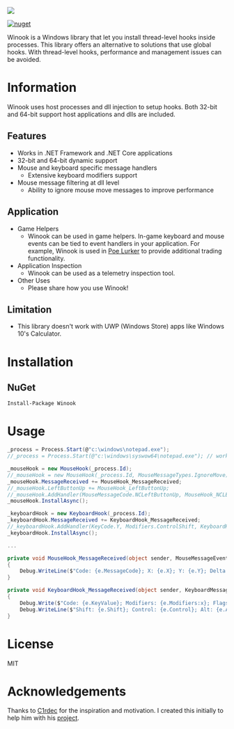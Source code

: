 ![](doc/Winook_readme.png)

[![nuget][nuget-badge]][nuget-url]

[nuget-badge]: https://img.shields.io/badge/nuget-v1.1.0-blue.svg
[nuget-url]: https://www.nuget.org/packages/Winook

Winook is a Windows library that let you install thread-level hooks inside processes. This library offers an alternative to solutions that use global hooks. With thread-level hooks, performance and management issues can be avoided.

# Information
Winook uses host processes and dll injection to setup hooks. Both 32-bit and 64-bit support host applications and dlls are included.

## Features
- Works in .NET Framework and .NET Core applications
- 32-bit and 64-bit dynamic support
- Mouse and keyboard specific message handlers
  - Extensive keyboard modifiers support
- Mouse message filtering at dll level
  - Ability to ignore mouse move messages to improve performance

## Application
- Game Helpers 
  - Winook can be used in game helpers. In-game keyboard and mouse events can be tied to event handlers in your application. For example, Winook is used in [Poe Lurker](https://github.com/C1rdec/Poe-Lurker) to provide additional trading functionality.
- Application Inspection
  - Winook can be used as a telemetry inspection tool.
- Other Uses
  - Please share how you use Winook!

## Limitation
- This library doesn't work with UWP (Windows Store) apps like Windows 10's Calculator.

# Installation

## NuGet
```
Install-Package Winook
```

# Usage
``` csharp
_process = Process.Start(@"c:\windows\notepad.exe");
//_process = Process.Start(@"c:\windows\syswow64\notepad.exe"); // works also with 32-bit

_mouseHook = new MouseHook(_process.Id);
//_mouseHook = new MouseHook(_process.Id, MouseMessageTypes.IgnoreMove);
_mouseHook.MessageReceived += MouseHook_MessageReceived;
//_mouseHook.LeftButtonUp += MouseHook_LeftButtonUp;
//_mouseHook.AddHandler(MouseMessageCode.NCLeftButtonUp, MouseHook_NCLButtonUp);
_mouseHook.InstallAsync();

_keyboardHook = new KeyboardHook(_process.Id);
_keyboardHook.MessageReceived += KeyboardHook_MessageReceived;
//_keyboardHook.AddHandler(KeyCode.Y, Modifiers.ControlShift, KeyboardHook_ControlShiftY);
_keyboardHook.InstallAsync();

...

private void MouseHook_MessageReceived(object sender, MouseMessageEventArgs e)
{
    Debug.WriteLine($"Code: {e.MessageCode}; X: {e.X}; Y: {e.Y}; Delta: {e.Delta}");
}

private void KeyboardHook_MessageReceived(object sender, KeyboardMessageEventArgs e)
{
    Debug.Write($"Code: {e.KeyValue}; Modifiers: {e.Modifiers:x}; Flags: {e.Flags:x}; ");
    Debug.WriteLine($"Shift: {e.Shift}; Control: {e.Control}; Alt: {e.Alt}; Direction: {e.Direction}");
}

```

# License
MIT

# Acknowledgements
Thanks to [C1rdec](https://github.com/C1rdec) for the inspiration and motivation. I created this initially to help him with his [project](https://github.com/C1rdec/Poe-Lurker).
